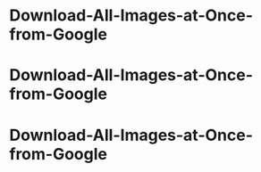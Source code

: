 # Download-All-Images-at-Once-from-Google
# Download-All-Images-at-Once-from-Google
# Download-All-Images-at-Once-from-Google
